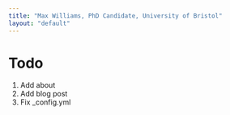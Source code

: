 ```yaml
---
title: "Max Williams, PhD Candidate, University of Bristol"
layout: "default"
---
```


# Todo
1. Add about
2. Add blog post
3. Fix _config.yml
